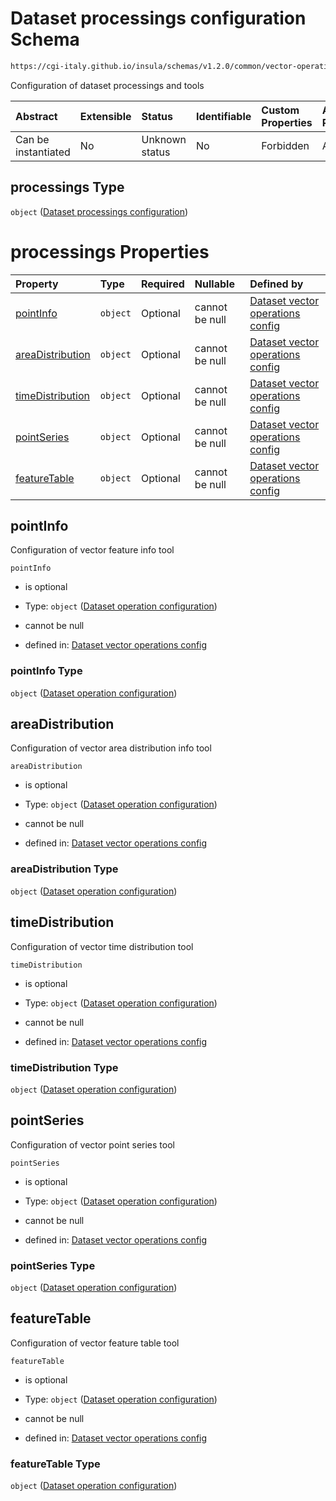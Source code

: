 # Dataset processings configuration Schema

```txt
https://cgi-italy.github.io/insula/schemas/v1.2.0/common/vector-operations-config.schema.json#/properties/processings
```

Configuration of dataset processings and tools

| Abstract            | Extensible | Status         | Identifiable | Custom Properties | Additional Properties | Access Restrictions | Defined In                                                                                                           |
| :------------------ | :--------- | :------------- | :----------- | :---------------- | :-------------------- | :------------------ | :------------------------------------------------------------------------------------------------------------------- |
| Can be instantiated | No         | Unknown status | No           | Forbidden         | Allowed               | none                | [vector-operations-config.schema.json\*](schemas/common/vector-operations-config.schema.json) |

## processings Type

`object` ([Dataset processings configuration](vector-operations-config-properties-dataset-processings-configuration.md))

# processings Properties

| Property                              | Type     | Required | Nullable       | Defined by                                                                                                                                                                                                                                               |
| :------------------------------------ | :------- | :------- | :------------- | :------------------------------------------------------------------------------------------------------------------------------------------------------------------------------------------------------------------------------------------------------- |
| [pointInfo](#pointinfo)               | `object` | Optional | cannot be null | [Dataset vector operations config](vector-operations-config-defs-dataset-operation-configuration.md)        |
| [areaDistribution](#areadistribution) | `object` | Optional | cannot be null | [Dataset vector operations config](vector-operations-config-defs-dataset-operation-configuration.md) |
| [timeDistribution](#timedistribution) | `object` | Optional | cannot be null | [Dataset vector operations config](vector-operations-config-defs-dataset-operation-configuration.md) |
| [pointSeries](#pointseries)           | `object` | Optional | cannot be null | [Dataset vector operations config](vector-operations-config-defs-dataset-operation-configuration.md)      |
| [featureTable](#featuretable)         | `object` | Optional | cannot be null | [Dataset vector operations config](vector-operations-config-defs-dataset-operation-configuration.md)     |

## pointInfo

Configuration of vector feature info tool

`pointInfo`

* is optional

* Type: `object` ([Dataset operation configuration](vector-operations-config-defs-dataset-operation-configuration.md))

* cannot be null

* defined in: [Dataset vector operations config](vector-operations-config-defs-dataset-operation-configuration.md)

### pointInfo Type

`object` ([Dataset operation configuration](vector-operations-config-defs-dataset-operation-configuration.md))

## areaDistribution

Configuration of vector area distribution info tool

`areaDistribution`

* is optional

* Type: `object` ([Dataset operation configuration](vector-operations-config-defs-dataset-operation-configuration.md))

* cannot be null

* defined in: [Dataset vector operations config](vector-operations-config-defs-dataset-operation-configuration.md)

### areaDistribution Type

`object` ([Dataset operation configuration](vector-operations-config-defs-dataset-operation-configuration.md))

## timeDistribution

Configuration of vector time distribution tool

`timeDistribution`

* is optional

* Type: `object` ([Dataset operation configuration](vector-operations-config-defs-dataset-operation-configuration.md))

* cannot be null

* defined in: [Dataset vector operations config](vector-operations-config-defs-dataset-operation-configuration.md)

### timeDistribution Type

`object` ([Dataset operation configuration](vector-operations-config-defs-dataset-operation-configuration.md))

## pointSeries

Configuration of vector point series tool

`pointSeries`

* is optional

* Type: `object` ([Dataset operation configuration](vector-operations-config-defs-dataset-operation-configuration.md))

* cannot be null

* defined in: [Dataset vector operations config](vector-operations-config-defs-dataset-operation-configuration.md)

### pointSeries Type

`object` ([Dataset operation configuration](vector-operations-config-defs-dataset-operation-configuration.md))

## featureTable

Configuration of vector feature table tool

`featureTable`

* is optional

* Type: `object` ([Dataset operation configuration](vector-operations-config-defs-dataset-operation-configuration.md))

* cannot be null

* defined in: [Dataset vector operations config](vector-operations-config-defs-dataset-operation-configuration.md)

### featureTable Type

`object` ([Dataset operation configuration](vector-operations-config-defs-dataset-operation-configuration.md))

